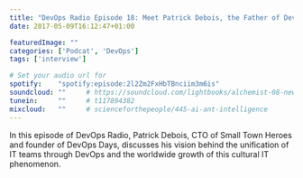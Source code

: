 ```yaml
---
title: "DevOps Radio Episode 18: Meet Patrick Debois, the Father of DevOps"
date: 2017-05-09T16:12:47+01:00

featuredImage: ""
categories: ['Podcat', 'DevOps']
tags: ['interview']

# Set your audio url for
spotify:    "spotify:episode:2l2Zm2FxHbTBnciim3m6is"
soundcloud: ""     # https://soundcloud.com/lightbooks/alchemist-08-new-world-order-snip
tunein:     ""     # t117894382
mixcloud:   ""     # scienceforthepeople/445-ai-ant-intelligence
---
```


In this episode of DevOps Radio, Patrick Debois, CTO of Small Town Heroes and founder of DevOps Days, discusses his vision behind the unification of IT teams through DevOps and the worldwide growth of this cultural IT phenomenon.
